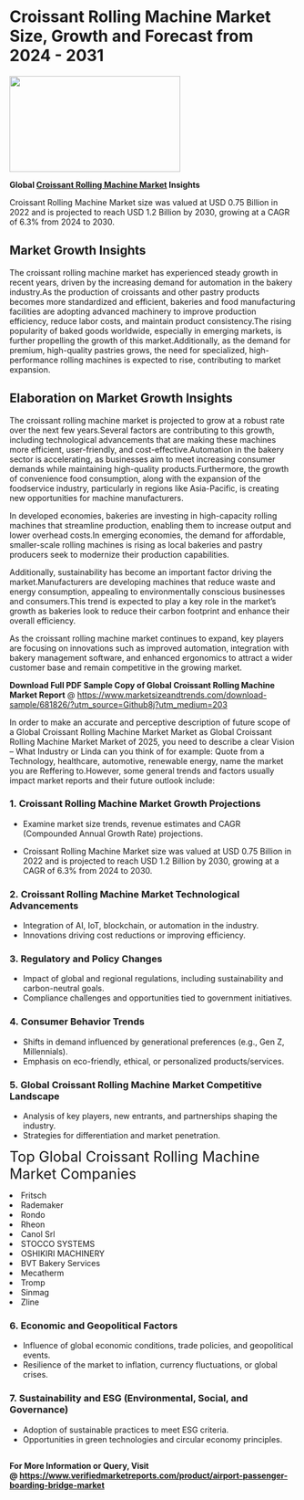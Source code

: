 <H1>Croissant Rolling Machine Market Size, Growth and Forecast from 2024 - 2031</H1><img class="aligncenter size-medium wp-image-584254" src="https://thirdeyenews.in/wp-content/uploads/2024/09/Global-Market-Research-300x168.jpeg" alt="" width="300" height="168" /><p><strong>Global&nbsp;<a href="https://www.marketsizeandtrends.com/download-sample/681826/?utm_source=Github8j?utm_medium=203">Croissant Rolling Machine Market</a> Insights</strong></p><p>Croissant Rolling Machine Market size was valued at USD 0.75 Billion in 2022 and is projected to reach USD 1.2 Billion by 2030, growing at a CAGR of 6.3% from 2024 to 2030.</p><p><h2>Market Growth Insights</h2> <p>The croissant rolling machine market has experienced steady growth in recent years, driven by the increasing demand for automation in the bakery industry.As the production of croissants and other pastry products becomes more standardized and efficient, bakeries and food manufacturing facilities are adopting advanced machinery to improve production efficiency, reduce labor costs, and maintain product consistency.The rising popularity of baked goods worldwide, especially in emerging markets, is further propelling the growth of this market.Additionally, as the demand for premium, high-quality pastries grows, the need for specialized, high-performance rolling machines is expected to rise, contributing to market expansion.</p> <h2>Elaboration on Market Growth Insights</h2> <p>The croissant rolling machine market is projected to grow at a robust rate over the next few years.Several factors are contributing to this growth, including technological advancements that are making these machines more efficient, user-friendly, and cost-effective.Automation in the bakery sector is accelerating, as businesses aim to meet increasing consumer demands while maintaining high-quality products.Furthermore, the growth of convenience food consumption, along with the expansion of the foodservice industry, particularly in regions like Asia-Pacific, is creating new opportunities for machine manufacturers.</p> <p>In developed economies, bakeries are investing in high-capacity rolling machines that streamline production, enabling them to increase output and lower overhead costs.In emerging economies, the demand for affordable, smaller-scale rolling machines is rising as local bakeries and pastry producers seek to modernize their production capabilities.</p> <p>Additionally, sustainability has become an important factor driving the market.Manufacturers are developing machines that reduce waste and energy consumption, appealing to environmentally conscious businesses and consumers.This trend is expected to play a key role in the market’s growth as bakeries look to reduce their carbon footprint and enhance their overall efficiency.</p> <p>As the croissant rolling machine market continues to expand, key players are focusing on innovations such as improved automation, integration with bakery management software, and enhanced ergonomics to attract a wider customer base and remain competitive in the growing market.</p> <p><span class=""><strong>Download Full PDF Sample Copy of Global Croissant Rolling Machine Market Report</strong> @ <a href="https://www.marketsizeandtrends.com/download-sample/681826/?utm_source=Github8j?utm_medium=203" target="_blank">https://www.marketsizeandtrends.com/download-sample/681826/?utm_source=Github8j?utm_medium=203</a></span></p><p>In order to make an accurate and perceptive description of future scope of a Global&nbsp;Croissant Rolling Machine Market Market as Global&nbsp;Croissant Rolling Machine Market Market of 2025, you need to describe a clear Vision &ndash; What Industry or Linda can you think of for example: Quote from a Technology, healthcare, automotive, renewable energy, name the market you are Reffering to.However, some general trends and factors usually impact market reports and their future outlook include:</p><h3>1.&nbsp;<strong>Croissant Rolling Machine Market Growth Projections</strong></h3><ul><li>Examine market size trends, revenue estimates and CAGR (Compounded Annual Growth Rate) projections.</li><li><p>Croissant Rolling Machine Market size was valued at USD 0.75 Billion in 2022 and is projected to reach USD 1.2 Billion by 2030, growing at a CAGR of 6.3% from 2024 to 2030.</p></li></ul><h3>2.&nbsp;<strong>Croissant Rolling Machine Market Technological Advancements</strong></h3><ul><li>Integration of AI, IoT, blockchain, or automation in the industry.</li><li>Innovations driving cost reductions or improving efficiency.</li></ul><h3>3.&nbsp;<strong>Regulatory and Policy Changes</strong></h3><ul><li>Impact of global and regional regulations, including sustainability and carbon-neutral goals.</li><li>Compliance challenges and opportunities tied to government initiatives.</li></ul><h3>4.&nbsp;<strong>Consumer Behavior Trends</strong></h3><ul><li>Shifts in demand influenced by generational preferences (e.g., Gen Z, Millennials).</li><li>Emphasis on eco-friendly, ethical, or personalized products/services.</li></ul><h3>5.&nbsp;<strong>Global Croissant Rolling Machine Market Competitive Landscape</strong></h3><ul><li>Analysis of key players, new entrants, and partnerships shaping the industry.</li><li>Strategies for differentiation and market penetration.</li></ul><p data-pm-slice="1 1 []"><span style="color: inherit; font-family: inherit; font-size: 25px;">Top Global Croissant Rolling Machine Market Companies</span></p><div class="" data-test-id=""><p><li>Fritsch</li><li> Rademaker</li><li> Rondo</li><li> Rheon</li><li> Canol Srl</li><li> STOCCO SYSTEMS</li><li> OSHIKIRI MACHINERY</li><li> BVT Bakery Services</li><li> Mecatherm</li><li> Tromp</li><li> Sinmag</li><li> Zline</li></p></div><h3>6.&nbsp;<strong>Economic and Geopolitical Factors</strong></h3><ul><li>Influence of global economic conditions, trade policies, and geopolitical events.</li><li>Resilience of the market to inflation, currency fluctuations, or global crises.</li></ul><h3>7.&nbsp;<strong>Sustainability and ESG (Environmental, Social, and Governance)</strong></h3><ul><li>Adoption of sustainable practices to meet ESG criteria.</li><li>Opportunities in green technologies and circular economy principles.</li></ul><h2><strong style="font-size: 14px;">For More Information or Query, Visit @&nbsp;</strong><a style="background-color: #ffffff; font-size: 14px;" href="https://www.marketsizeandtrends.com/report/croissant-rolling-machine-market/" target="_blank">https://www.verifiedmarketreports.com/product/airport-passenger-boarding-bridge-market</a></h2>